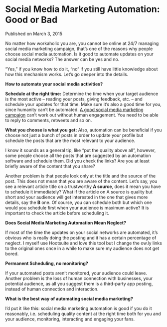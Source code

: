 # Social Media Marketing Automation: Good or Bad

Published on March 3, 2015

No matter how workaholic you are, you cannot be online at 24/7 managing social media marketing campaign, that’s one of the reasons why people choose social media automation. Is it good to automate updates on your social media networks? The answer can be yes and no.

“Yes,” if you know how to do it, “no” if you still have little knowledge about how this mechanism works. Let’s go deeper into the details.

**How to automate your social media activities?**

**Schedule at the right time:** Determine the time when your target audience is the most active – reading your posts, giving feedback, etc. – and schedule your updates for that time. Make sure it’s also a good time for you, since humanity can’t be automated. [A good social media marketing campaign](https://www.seocentury.com/blog/5-tips-to-follow-in-your-social-media-marketing/) can’t work out without human engagement. You need to be able to reply to comments, retweets and so on.

**What you choose is what you get:** Also, automation can be beneficial if you choose not just a bunch of posts in order to update your profile but schedule the posts that are the most relevant to your audience.

I know it sounds as a general tip, like “put the quality above all”, however, some people choose all the posts that are suggested by an automation software and schedule them. Did you check the links? Are you at least briefly aware of the content that you share?

Another problem is that people look only at the title and the source of the post. This does not mean that you are aware of the content. Let’s say, you see a relevant article title on a trustworthy **A source**, does it mean you have to schedule it immediately? What if the article on A source is quality but short and your audience will get interested in the one that gives more details, say the **B** one. Of course, you can schedule both but which one would you schedule first when your audience is maximum active? It is important to check the article before scheduling it.

**Does Social Media Marketing Automation Mean Neglect?**

If most of the time the updates on your social networks are automated, it’s obvious who is really doing the posting and it has a certain percentage of neglect. I myself use Hootsuite and love this tool but I change the ow.ly links to the original ones once in a while to make sure my audience does not get bored.

**Permanent Scheduling, no monitoring?**

If your automated posts aren’t monitored, your audience could leave. Another problem is the loss of human connection with businesses, your potential audience, as all you suggest them is a third-party app posting, instead of human connection and interaction.

**What is the best way of automating social media marketing?**

I’d put it like this: social media marketing automation is good if you do it reasonably, i.e. scheduling quality content at the right time both for you and your audience, monitoring, interacting and engaging your fans.
	
